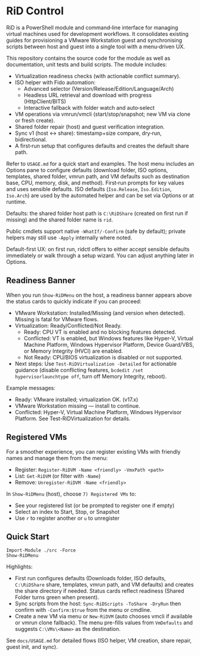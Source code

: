 # RiD Control

RiD is a PowerShell module and command‑line interface for managing
virtual machines used for development workflows. It consolidates
existing guides for provisioning a VMware Workstation guest and
synchronising scripts between host and guest into a single tool with a
menu‑driven UX.

This repository contains the source code for the module as well as
documentation, unit tests and build scripts. The module includes:

- Virtualization readiness checks (with actionable conflict summary).
- ISO helper with Fido automation:
  - Advanced selector (Version/Release/Edition/Language/Arch)
  - Headless URL retrieval and download with progress (HttpClient/BITS)
  - Interactive fallback with folder watch and auto‑select
- VM operations via vmrun/vmcli (start/stop/snapshot; new VM via clone or fresh create).
- Shared folder repair (host) and guest verification integration.
- Sync v1 (host ↔ share): timestamp+size compare, dry‑run, bidirectional.
- A first‑run setup that configures defaults and creates the default share path.

Refer to `USAGE.md` for a quick start and examples. The host menu includes an Options pane to configure defaults (download folder, ISO options, templates, shared folder, vmrun path, and VM defaults such as destination base, CPU, memory, disk, and method). First‑run prompts for key values and uses sensible defaults.
ISO defaults (`Iso.Release`, `Iso.Edition`, `Iso.Arch`) are used by the automated helper and can be set via Options or at runtime.

Defaults: the shared folder host path is `C:\RiDShare` (created on first run if missing) and the shared folder name is `rid`.

Public cmdlets support native `-WhatIf/-Confirm` (safe by default); private helpers may still use `-Apply` internally where noted.

Default-first UX: on first run, ridctl offers to either accept sensible defaults immediately or walk through a setup wizard. You can adjust anything later in Options.

## Readiness Banner

When you run `Show-RiDMenu` on the host, a readiness banner appears above the status cards to quickly indicate if you can proceed:

- VMware Workstation: Installed/Missing (and version when detected). Missing is fatal for VMware flows.
- Virtualization: Ready/Conflicted/Not Ready.
  - Ready: CPU VT is enabled and no blocking features detected.
  - Conflicted: VT is enabled, but Windows features like Hyper-V, Virtual Machine Platform, Windows Hypervisor Platform, Device Guard/VBS, or Memory Integrity (HVCI) are enabled.
  - Not Ready: CPU/BIOS virtualization is disabled or not supported.
- Next steps: Use `Test-RiDVirtualization -Detailed` for actionable guidance (disable conflicting features, `bcdedit /set hypervisorlaunchtype off`, turn off Memory Integrity, reboot).

Example messages:
- Ready: VMware installed; virtualization OK. (v17.x)
- VMware Workstation missing — install to continue.
- Conflicted: Hyper-V, Virtual Machine Platform, Windows Hypervisor Platform. See Test-RiDVirtualization for details.

## Registered VMs

For a smoother experience, you can register existing VMs with friendly names and manage them from the menu:
- Register: `Register-RiDVM -Name <friendly> -VmxPath <path>`
- List: `Get-RiDVM` (or filter with `-Name`)
- Remove: `Unregister-RiDVM -Name <friendly>`

In `Show-RiDMenu` (host), choose `7) Registered VMs` to:
- See your registered list (or be prompted to register one if empty)
- Select an index to Start, Stop, or Snapshot
- Use `r` to register another or `u` to unregister

## Quick Start

```pwsh
Import-Module ./src -Force
Show-RiDMenu
```

Highlights:
- First run configures defaults (Downloads folder, ISO defaults, `C:\RiDShare` share, templates, vmrun path, and VM defaults) and creates the share directory if needed. Status cards reflect readiness (Shared Folder turns green when present).
- Sync scripts from the host: `Sync-RiDScripts -ToShare -DryRun` then confirm with `-Confirm:$true` from the menu or cmdline.
- Create a new VM via menu or `New-RiDVM` (auto chooses vmcli if available or vmrun clone fallback). The menu pre-fills values from `VmDefaults` and suggests `C:\VMs\<Name>` as the destination.

See `docs/USAGE.md` for detailed flows (ISO helper, VM creation, share repair, guest init, and sync).
